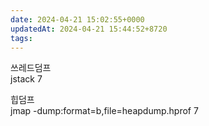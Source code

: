 ```yaml
---
date: 2024-04-21 15:02:55+0000
updatedAt: 2024-04-21 15:44:52+8720
tags: 
---
```

쓰레드덤프  
jstack 7

힙덤프  
jmap -dump:format=b,file=heapdump.hprof 7